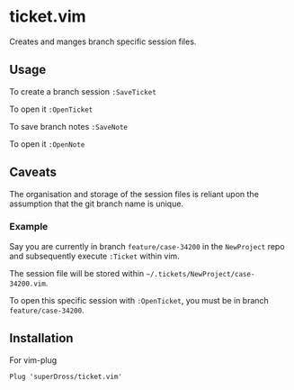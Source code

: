 # ticket.vim

Creates and manges branch specific session files.

## Usage

To create a branch session `:SaveTicket`

To open it `:OpenTicket`

To save branch notes `:SaveNote`

To open it `:OpenNote`

## Caveats

The organisation and storage of the session files is reliant upon the assumption that the git branch name is unique.

### Example

Say you are currently in branch `feature/case-34200` in the `NewProject` repo and subsequently execute `:Ticket` within vim.

The session file will be stored within `~/.tickets/NewProject/case-34200.vim`.

To open this specific session with `:OpenTicket`, you must be in branch `feature/case-34200`.

## Installation

For vim-plug

```vim
Plug 'superDross/ticket.vim'
```
